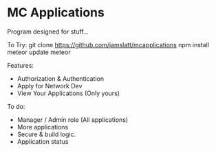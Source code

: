 # MC Applications

Program designed for stuff...





To Try:
    git clone https://github.com/jamslatt/mcapplications
    npm install
    meteor update
    meteor


Features:
- Authorization & Authentication
- Apply for Network Dev
- View Your Applications (Only yours)

To do:
- Manager / Admin role (All applications)
- More applications
- Secure & build logic.
- Application status

